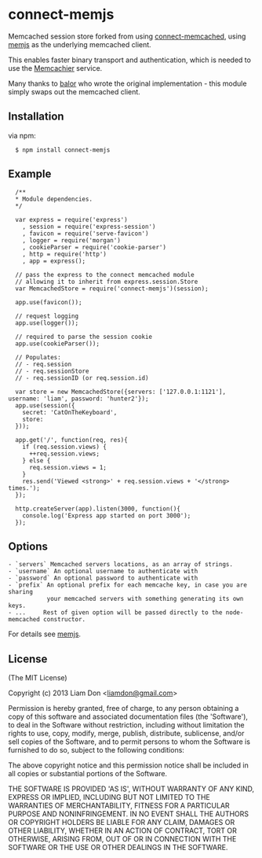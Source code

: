 
# connect-memjs

  Memcached session store forked from using [connect-memcached](https://github.com/balor/connect-memcached), using [memjs](https://github.com/alevy/memjs) as the underlying memcached client.

  This enables faster binary transport and authentication, which is needed to use the [Memcachier](https://www.memcachier.com) service.

  Many thanks to [balor](https://github.com/balor) who wrote the original implementation - this module simply swaps out the memcached client.

## Installation

  via npm:

      $ npm install connect-memjs

## Example

      /**
      * Module dependencies.
      */

      var express = require('express')
        , session = require('express-session')
        , favicon = require('serve-favicon')
        , logger = require('morgan')
        , cookieParser = require('cookie-parser')
        , http = require('http')
        , app = express();

      // pass the express to the connect memcached module
      // allowing it to inherit from express.session.Store
      var MemcachedStore = require('connect-memjs')(session);

      app.use(favicon());

      // request logging
      app.use(logger());

      // required to parse the session cookie
      app.use(cookieParser());

      // Populates:
      // - req.session
      // - req.sessionStore
      // - req.sessionID (or req.session.id)

      var store = new MemcachedStore({servers: ['127.0.0.1:1121'], username: 'liam', password: 'hunter2'});
      app.use(session({ 
        secret: 'CatOnTheKeyboard', 
        store:  
      }));

      app.get('/', function(req, res){
        if (req.session.views) {
          ++req.session.views;
        } else {
          req.session.views = 1;
        }
        res.send('Viewed <strong>' + req.session.views + '</strong> times.');
      });

      http.createServer(app).listen(3000, function(){
        console.log('Express app started on port 3000');
      });

## Options

    - `servers` Memcached servers locations, as an array of strings.
    - `username` An optional username to authenticate with
    - `password` An optional password to authenticate with
    - `prefix` An optional prefix for each memcache key, in case you are sharing 
               your memcached servers with something generating its own keys. 
    - ...     Rest of given option will be passed directly to the node-memcached constructor.

  For details see [memjs](https://github.com/alevy/memjs).

## License 

(The MIT License)

Copyright (c) 2013 Liam Don &lt;liamdon@gmail.com&gt;

Permission is hereby granted, free of charge, to any person obtaining
a copy of this software and associated documentation files (the
'Software'), to deal in the Software without restriction, including
without limitation the rights to use, copy, modify, merge, publish,
distribute, sublicense, and/or sell copies of the Software, and to
permit persons to whom the Software is furnished to do so, subject to
the following conditions:

The above copyright notice and this permission notice shall be
included in all copies or substantial portions of the Software.

THE SOFTWARE IS PROVIDED 'AS IS', WITHOUT WARRANTY OF ANY KIND,
EXPRESS OR IMPLIED, INCLUDING BUT NOT LIMITED TO THE WARRANTIES OF
MERCHANTABILITY, FITNESS FOR A PARTICULAR PURPOSE AND NONINFRINGEMENT.
IN NO EVENT SHALL THE AUTHORS OR COPYRIGHT HOLDERS BE LIABLE FOR ANY
CLAIM, DAMAGES OR OTHER LIABILITY, WHETHER IN AN ACTION OF CONTRACT,
TORT OR OTHERWISE, ARISING FROM, OUT OF OR IN CONNECTION WITH THE
SOFTWARE OR THE USE OR OTHER DEALINGS IN THE SOFTWARE.
